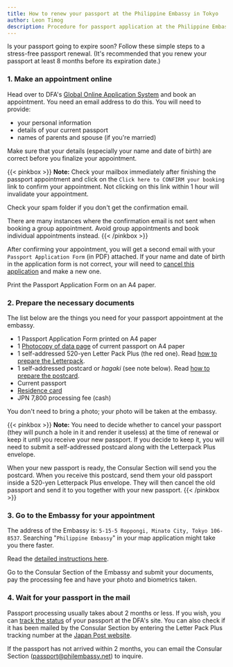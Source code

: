 ```yaml
---
title: How to renew your passport at the Philippine Embassy in Tokyo
author: Leon Timog
description: Procedure for passport application at the Philippine Embassy in Tokyo
---
```

Is your passport going to expire soon? Follow these simple steps to a stress-free passport renewal. (It's recommended that you renew your passport at least 8 months before its expiration date.)

### 1. Make an appointment online

Head over to DFA's [Global Online Application System](https://www.passport.gov.ph/appointment) and book an appointment. You need an email address to do this. You will need to provide:

- your personal information
- details of your current passport
- names of parents and spouse (if you're married)

Make sure that your details (especially your name and date of birth) are correct before you finalize your appointment.

{{< pinkbox >}}
**Note:** Check your mailbox immediately after finishing the passport appointment and click on the `Click here to CONFIRM your booking` link to confirm your appointment. Not clicking on this link within 1 hour will invalidate your appointment.

Check your spam folder if you don't get the confirmation email.

There are many instances where the confirmation email is not sent when booking a group appointment. Avoid group appointments and book individual appointments instead.
{{< /pinkbox >}}

After confirming your appointment, you will get a second email with your `Passport Application Form` (in PDF) attached. If your name and date of birth in the application form is not correct, your will need to [cancel this application](https://www.passport.gov.ph/appointment/view) and make a new one.

Print the Passport Application Form on an A4 paper.

### 2. Prepare the necessary documents

The list below are the things you need for your passport appointment at the embassy.

- 1 Passport Application Form printed on A4 paper
- 1 [Photocopy of data page](philippine-passport-data-page-photocopy-xerox.jpg) of current passport on A4 paper
- 1 self-addressed 520-yen Letter Pack Plus (the red one). Read [how to prepare the Letterpack](../how-to-prepare-the-letterpack-plus-postcard/).
- 1 self-addressed postcard or *hagaki* (see note below). Read [how to prepare the postcard](../how-to-prepare-the-letterpack-plus-postcard/).
- Current passport
- [Residence card](../../visa-immigration/residence-card/residence-card-front.jpg)
- JPN 7,800 processing fee (cash)

You don't need to bring a photo; your photo will be taken at the embassy.

{{< pinkbox >}}
**Note:** You need to decide whether to cancel your passport (they will punch a hole in it and render it useless) at the time of renewal or keep it until you receive your new passport. If you decide to keep it, you will need to submit a self-addressed postcard along with the Letterpack Plus envelope.

When your new passport is ready, the Consular Section will send you the postcard. When you receive this postcard, send them your old passport inside a 520-yen Letterpack Plus envelope. They will then cancel the old passport and send it to you together with your new passport.
{{< /pinkbox >}}

### 3. Go to the Embassy for your appointment

The address of the Embassy is: `5-15-5 Roppongi, Minato City, Tokyo 106-8537`. Searching "`Philippine Embassy`" in your map application might take you there faster.

Read the [detailed instructions here](../philippine-embassy-tokyo/access/).

Go to the Consular Section of the Embassy and submit your documents, pay the processing fee and have your photo and biometrics taken.

### 4. Wait for your passport in the mail

Passport processing usually takes about 2 months or less. If you wish, you can [track the status](https://tracker.passport.gov.ph/) of your passport at the DFA's site. You can also check if it has been mailed by the Consular Section by entering the Letter Pack Plus tracking number at the [Japan Post website](https://www.post.japanpost.jp/index_en.html).

If the passport has not arrived within 2 months, you can email the Consular Section (passport@philembassy.net) to inquire.